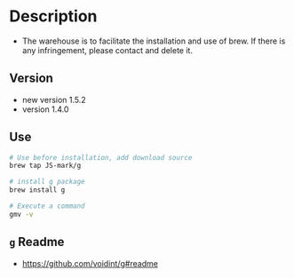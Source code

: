 # Description

- The warehouse is to facilitate the installation and use of brew. If there is any infringement, please contact and delete it.

## Version

- new version 1.5.2
- version 1.4.0

## Use

```bash
# Use before installation, add download source
brew tap JS-mark/g

# install g package
brew install g

# Execute a command
gmv -v
```

## `g` Readme

- <https://github.com/voidint/g#readme>
